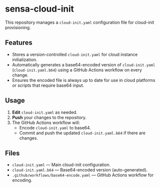 # sensa-cloud-init

This repository manages a `cloud-init.yaml` configuration file for cloud-init provisioning.

## Features

- Stores a version-controlled `cloud-init.yaml` for cloud instance initialization.
- Automatically generates a base64-encoded version of `cloud-init.yaml` (`cloud-init.yaml.b64`) using a GitHub Actions workflow on every change.
- Ensures the encoded file is always up to date for use in cloud platforms or scripts that require base64 input.

## Usage

1. **Edit** `cloud-init.yaml` as needed.
2. **Push** your changes to the repository.
3. The GitHub Actions workflow will:
   - Encode `cloud-init.yaml` to base64.
   - Commit and push the updated `cloud-init.yaml.b64` if there are changes.

## Files

- `cloud-init.yaml` — Main cloud-init configuration.
- `cloud-init.yaml.b64` — Base64-encoded version (auto-generated).
- `.github/workflows/base64-encode.yaml` — GitHub Actions workflow for encoding.

